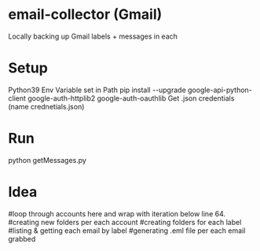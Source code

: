 # email-collector (Gmail)
Locally backing up Gmail labels + messages in each

# Setup
Python39
Env Variable set in Path
pip install --upgrade google-api-python-client google-auth-httplib2 google-auth-oauthlib
Get .json credentials (name crednetials.json)

# Run
python getMessages.py

# Idea
#loop through accounts here and wrap with iteration below line 64.
#creating new folders per each account
#creating folders for each label
#listing & getting each email by label
#generating .eml file per each email grabbed
